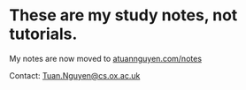 # These are my study notes, not tutorials.

My notes are now moved to [atuannguyen.com/notes](atuannguyen.com/notes)

Contact: Tuan.Nguyen@cs.ox.ac.uk
